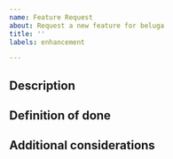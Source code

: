 ```yaml
---
name: Feature Request
about: Request a new feature for beluga
title: ''
labels: enhancement

---
```


## Description
<!--
Description of what the feature consists of and what problem it will solve.
-->

## Definition of done
<!--
Preferedly, use a task list here.
-->

## Additional considerations
<!--
Alternatives, potential issues, etc.
-->
